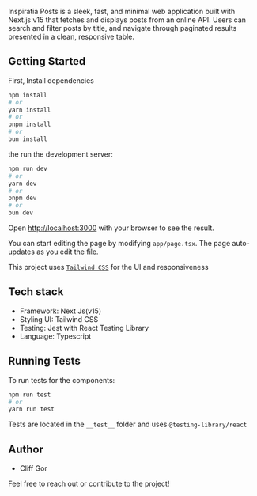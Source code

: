 Inspiratia Posts is a sleek, fast, and minimal web application built with Next.js v15 that fetches and displays posts from an online API. Users can search and filter posts by title, and navigate through paginated results presented in a clean, responsive table.

## Getting Started

First, Install dependencies

```bash
npm install
# or
yarn install
# or
pnpm install
# or
bun install
```

the run the development server:

```bash
npm run dev
# or
yarn dev
# or
pnpm dev
# or
bun dev
```

Open [http://localhost:3000](http://localhost:3000) with your browser to see the result.

You can start editing the page by modifying `app/page.tsx`. The page auto-updates as you edit the file.

This project uses [`Tailwind CSS`](https://tailwindcss.com/) for the UI and responsiveness

## Tech stack 
- Framework: Next Js(v15)
- Styling UI: Tailwind CSS
- Testing: Jest with React Testing Library
- Language: Typescript

## Running Tests
To run tests for the components:

```bash
npm run test
# or
yarn run test
```
Tests are located in the `__test__` folder and uses `@testing-library/react` 

## Author
- Cliff Gor

Feel free to reach out or contribute to the project!